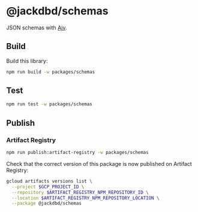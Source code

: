 # @jackdbd/schemas

JSON schemas with [Ajv](https://ajv.js.org/).

## Build

Build this library:

```sh
npm run build -w packages/schemas
```

## Test

```sh
npm run test -w packages/schemas
```

## Publish

### Artifact Registry

```sh
npm run publish:artifact-registry -w packages/schemas
```

Check that the correct version of this package is now published on Artifact Registry:

```sh
gcloud artifacts versions list \
  --project $GCP_PROJECT_ID \
  --repository $ARTIFACT_REGISTRY_NPM_REPOSITORY_ID \
  --location $ARTIFACT_REGISTRY_NPM_REPOSITORY_LOCATION \
  --package @jackdbd/schemas
```
